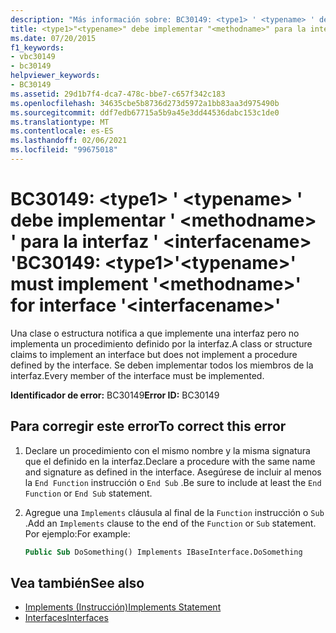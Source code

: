 ```yaml
---
description: "Más información sobre: BC30149: <type1> ' <typename> ' debe implementar ' <methodname> ' para la interfaz '<interfacename>"
title: <type1>"<typename>" debe implementar "<methodname>" para la interfaz "<interfacename>"
ms.date: 07/20/2015
f1_keywords:
- vbc30149
- bc30149
helpviewer_keywords:
- BC30149
ms.assetid: 29d1b7f4-dca7-478c-bbe7-c657f342c183
ms.openlocfilehash: 34635cbe5b8736d273d5972a1bb83aa3d975490b
ms.sourcegitcommit: ddf7edb67715a5b9a45e3dd44536dabc153c1de0
ms.translationtype: MT
ms.contentlocale: es-ES
ms.lasthandoff: 02/06/2021
ms.locfileid: "99675018"
---
```

# <a name="bc30149-type1typename-must-implement-methodname-for-interface-interfacename"></a><span data-ttu-id="7beb7-103">BC30149: \<type1> ' \<typename> ' debe implementar ' \<methodname> ' para la interfaz ' \<interfacename> '</span><span class="sxs-lookup"><span data-stu-id="7beb7-103">BC30149: \<type1>'\<typename>' must implement '\<methodname>' for interface '\<interfacename>'</span></span>

<span data-ttu-id="7beb7-104">Una clase o estructura notifica a que implemente una interfaz pero no implementa un procedimiento definido por la interfaz.</span><span class="sxs-lookup"><span data-stu-id="7beb7-104">A class or structure claims to implement an interface but does not implement a procedure defined by the interface.</span></span> <span data-ttu-id="7beb7-105">Se deben implementar todos los miembros de la interfaz.</span><span class="sxs-lookup"><span data-stu-id="7beb7-105">Every member of the interface must be implemented.</span></span>

 <span data-ttu-id="7beb7-106">**Identificador de error:** BC30149</span><span class="sxs-lookup"><span data-stu-id="7beb7-106">**Error ID:** BC30149</span></span>

## <a name="to-correct-this-error"></a><span data-ttu-id="7beb7-107">Para corregir este error</span><span class="sxs-lookup"><span data-stu-id="7beb7-107">To correct this error</span></span>

1. <span data-ttu-id="7beb7-108">Declare un procedimiento con el mismo nombre y la misma signatura que el definido en la interfaz.</span><span class="sxs-lookup"><span data-stu-id="7beb7-108">Declare a procedure with the same name and signature as defined in the interface.</span></span> <span data-ttu-id="7beb7-109">Asegúrese de incluir al menos la `End Function` instrucción o `End Sub` .</span><span class="sxs-lookup"><span data-stu-id="7beb7-109">Be sure to include at least the `End Function` or `End Sub` statement.</span></span>

2. <span data-ttu-id="7beb7-110">Agregue una `Implements` cláusula al final de la `Function` instrucción o `Sub` .</span><span class="sxs-lookup"><span data-stu-id="7beb7-110">Add an `Implements` clause to the end of the `Function` or `Sub` statement.</span></span> <span data-ttu-id="7beb7-111">Por ejemplo:</span><span class="sxs-lookup"><span data-stu-id="7beb7-111">For example:</span></span>

    ```vb
    Public Sub DoSomething() Implements IBaseInterface.DoSomething
    ```

## <a name="see-also"></a><span data-ttu-id="7beb7-112">Vea también</span><span class="sxs-lookup"><span data-stu-id="7beb7-112">See also</span></span>

- [<span data-ttu-id="7beb7-113">Implements (Instrucción)</span><span class="sxs-lookup"><span data-stu-id="7beb7-113">Implements Statement</span></span>](../statements/implements-statement.md)
- [<span data-ttu-id="7beb7-114">Interfaces</span><span class="sxs-lookup"><span data-stu-id="7beb7-114">Interfaces</span></span>](../../programming-guide/language-features/interfaces/index.md)

